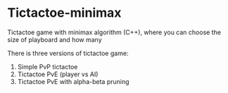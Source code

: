 # Tictactoe-minimax
Tictactoe game with minimax algorithm (C++), where you can choose the size of playboard and how many 

There is three versions of tictactoe game:
1. Simple PvP tictactoe
2. Tictactoe PvE (player vs AI)
3. Tictactoe PvE with alpha-beta pruning
